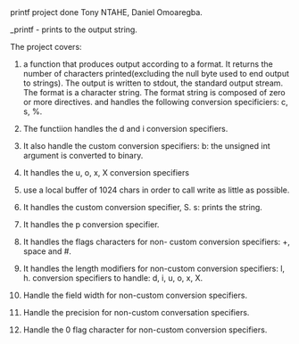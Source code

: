 ##
printf project done Tony NTAHE, Daniel Omoaregba.

_printf - prints to the output string.

The project covers:
1. a function that produces output according to a format.
    It returns the number of characters printed(excluding the null byte used to end output to strings).
    The output is written to stdout, the standard output stream.
    The format is a character string. The format string is composed of zero or more directives. and handles the following conversion specificiers: c, s, %.

2. The functiion handles the d and i conversion specifiers.

3.  It also handle the custom conversion specifiers:
    b: the unsigned int argument is converted to binary.

4. It handles the u, o, x, X conversion specifiers

5. use a local buffer of 1024 chars in order to call write as 
    little as possible.

6. It handles the custom conversion specifier, S.
    s: prints the string.

7. It handles the p conversion specifier.

8. It handles the flags characters for non- custom conversion
    specifiers: +, space and #.

9. It handles the length modifiers for non-custom conversion
    specifiers: l, h.
    conversion specifiers to handle: d, i, u, o, x, X.

10. Handle the field width for non-custom conversion specifiers.

11. Handle the precision for non-custom conversation specifiers.

12. Handle the 0 flag character for non-custom conversion 
    specifiers.

    
